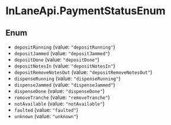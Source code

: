 # InLaneApi.PaymentStatusEnum

## Enum

* `depositRunning` (value: `"depositRunning"`)
* `depositJammed` (value: `"depositJammed"`)
* `depositDone` (value: `"depositDone"`)
* `depositNotesIn` (value: `"depositNotesIn"`)
* `depositRemoveNotesOut` (value: `"depositRemoveNotesOut"`)
* `dispenseRunning` (value: `"dispenseRunning"`)
* `dispenseJammed` (value: `"dispenseJammed"`)
* `dispenseDone` (value: `"dispenseDone"`)
* `removeTranche` (value: `"removeTranche"`)
* `notAvailable` (value: `"notAvailable"`)
* `faulted` (value: `"faulted"`)
* `unknown` (value: `"unknown"`)
